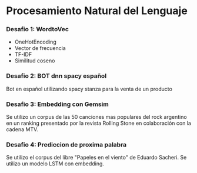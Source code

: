 # Procesamiento Natural del Lenguaje

### Desafio 1: WordtoVec
  * OneHotEncoding
  * Vector de frecuencia
  * TF-IDF
  * Similitud coseno 


### Desafio 2: BOT dnn spacy español
   Bot en español utilizando spacy stanza para la venta de un producto
   
   
### Desafio 3: Embedding con Gemsim
Se utilizo un corpus de las 50 canciones mas populares del rock argentino en un ranking presentado por la revista Rolling Stone en colaboración con la cadena MTV.


### Desafio 4: Prediccion de proxima palabra
Se utilizo el corpus del libre "Papeles en el viento" de Eduardo Sacheri. Se utilizo un modelo LSTM con embedding.
